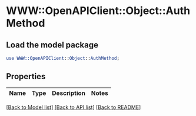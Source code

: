 # WWW::OpenAPIClient::Object::AuthMethod

## Load the model package
```perl
use WWW::OpenAPIClient::Object::AuthMethod;
```

## Properties
Name | Type | Description | Notes
------------ | ------------- | ------------- | -------------

[[Back to Model list]](../README.md#documentation-for-models) [[Back to API list]](../README.md#documentation-for-api-endpoints) [[Back to README]](../README.md)


